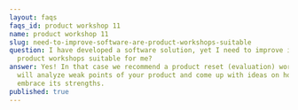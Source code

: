 ```yaml
---
layout: faqs
faqs_id: product workshop 11
name: product workshop 11
slug: need-to-improve-software-are-product-workshops-suitable
question: I have developed a software solution, yet I need to improve it. Are
  product workshops suitable for me?
answer: Yes! In that case we recommend a product reset (evaluation) workshop. We
  will analyze weak points of your product and come up with ideas on how to
  embrace its strengths.
published: true
---
```

